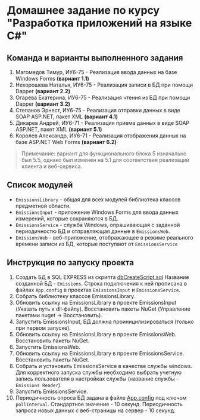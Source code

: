 # Домашнее задание по курсу "Разработка приложений на языке C#"

## Команда и варианты выполненного задания

1. Магомедов Тимур, ИУ6-75 - Реализация ввода данных на базе Windows Forms **(вариант 1.1)**
2. Нехорошева Наталья, ИУ6-75 - Реализация записи в БД при помощи Dapper **(вариант 2.2)**
3. Огарева Екатерина, ИУ6-75 - Реализация чтения из БД при помощи Dapper **(вариант 3.2)**
4. Степанов Эрнест, ИУ6-75 - Реализация отправки данных в виде SOAP ASP.NET, пакет XML **(вариант 4.1)**
5. Дикарев Андрей, ИУ6-71 - Реализация приема данных в виде SOAP ASP.NET, пакет XML **(вариант 5.1)**
6. Королев Александр, ИУ6-71 - Реализация отображения данных на базе ASP.NET Web Forms **(вариант 6.2)**

> Примечание: вариант для функционального блока 5 изначально был 5.5, однако был изменен на 5.1 для соответствия реализаций клиента и веб-сервиса.

## Список модулей

- `EmissionsLibrary` - общая для всех модулей библиотека классов предметной области.
- `EmissionsInput` - приложение Windows Forms для ввода данных измерений, которые сохраняются в БД.
- `EmissionsService` - служба Windows, опрашивающая с заданной периодичностю БД и отправляющая данные в `EmissionsWeb`.
- `EmissionsWeb` - веб-приложение, отображающее в режиме реального времени записи из БД, которые поступают от `EmissionsService`

## Инструкция по запуску проекта

1. Создать БД в SQL EXPRESS из скрипта [dbCreateScript.sql](./dbCreateScript.sql) Название созданной БД - `Emissions`. Строка подключения к ней прописана в файлах `App.config` в проектах `EmissionsInput` и `EmissionsService`.
2. Собрать библиотеку классов EmissionsLibrary.
3. Обновить ссылку на EmissionsLibrary в проекте EmissionsInput (Указать путь к dll-файлу). Восстановить пакеты NuGet (Управление пакетами nuget -> Восстановить).
4. Запустить EmissionsInput, БД должна проиницилизироваться (только при первом запуске).
5. Обновить ссылку на EmissionsLibrary в проекте EmissionsWeb. Восстановить пакеты NuGet.
6. Запустить EmissionsWeb.
7. Обновить ссылку на EmissionsLibrary в проекте EmissionsService. Восстановить пакеты NuGet.
8. Собрать и установить EmissionsService в качестве службы windows. Для корректного запуска службы необходимо выбрать учетную запись пользователя в настройках службы (название службы - `Emissions Reader`).
9. Запустить EmissionsService.
10. Периодичность опроса БД задана в файле [App.config](./EmissionsService/App.config) под ключом `pollInterval`. Стандартное значение - 10 секунд. Периодичность запроса новых данных с веб-страницы на сервер - 10 секунд.
